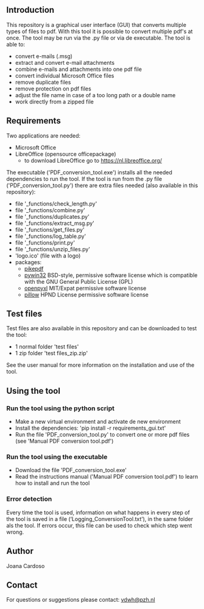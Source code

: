 ## Introduction
This repository is a graphical user interface (GUI) that converts multiple types of files to pdf. With this tool it is possible to convert multiple pdf's at once. The tool may be run via the .py file or via de executable. The tool is able to:

- convert e-mails (.msg)
- extract and convert e-mail attachments
- combine e-mails and attachments into one pdf file
- convert individual Microsoft Office files
- remove duplicate files
- remove protection on pdf files
- adjust the file name in case of a too long path or a double name
- work directly from a zipped file

## Requirements
Two applications are needed:
- Microsoft Office
- LibreOffice (opensource officepackage)
  - to download LibreOffice go to https://nl.libreoffice.org/

The executable ('PDF_conversion_tool.exe') installs all the needed dependencies to run the tool. If the tool is run from the .py file ('PDF_conversion_tool.py') there are extra files needed (also available in this repository):

- file '_functions/check_length.py'
- file '_functions/combine.py'
- file '_functions/duplicates.py'
- file '_functions/extract_msg.py'
- file '_functions/get_files.py'
- file '_functions/log_table.py'
- file '_functions/print.py'
- file '_functions/unzip_files.py'
- 'logo.ico' (file with a logo)
- packages:
  - [pikepdf](https://github.com/pikepdf/pikepdf)
  - [pywin32](https://github.com/mhammond/pywin32) BSD-style, permissive software license which is compatible with the GNU General Public License (GPL)
  - [openpyxl](https://openpyxl.readthedocs.io/en/stable/) MIT/Expat permissive software license
  - [pillow](https://github.com/python-pillow/Pillow) HPND License permissive software license

## Test files
Test files are also available in this repository and can be downloaded to test the tool:
- 1 normal folder 'test files'
- 1 zip folder 'test files_zip.zip'

See the user manual for more information on the installation and use of the tool.

## Using the tool
### Run the tool using the python script
- Make a new virtual environment and activate de new environment
- Install the dependencies: 'pip install -r requirements_gui.txt'
- Run the file 'PDF_conversion_tool.py' to convert one or more pdf files (see 'Manual PDF conversion tool.pdf')

### Run the tool using the executable
- Download the file 'PDF_conversion_tool.exe'
- Read the instructions manual ('Manual PDF conversion tool.pdf') to learn how to install and run the tool

### Error detection
Every time the tool is used, information on what happens in every step of the tool is saved in a file (‘Logging_ConversionTool.txt’), in the same folder als the tool. If errors occur, this file can be used to check which step went wrong.

## Author
Joana Cardoso

## Contact
For questions or suggestions please contact: vdwh@pzh.nl
